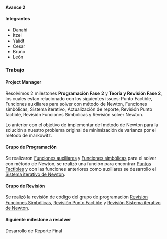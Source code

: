 #### Avance 2

#### Integrantes
* Danahi
* Itzel
* Yalidt
* Cesar
* Bruno
* León

### Trabajo <br>

#### Project Manager<br>
Resolvimos 2 milestones **Programación Fase 2** y **Teoría y Revisión Fase 2**, los cuales estan relacionado con los siguientes issues: Punto Factible, Funciones auxiliares para solver con método de Newton, Funciones simbólicas, Sistema iterativo, Actualización de reporte, Revisión Punto factible, Revisión Funciones Simbólicas y Revisión solver Newton.

Lo anterior con el objetivo de implementar del método de Newton para la solución a nuestro problema original de minimización de varianza por el método de markowitz.


#### Grupo de Programación<br>

Se realizaron [Funciones auxiliares](https://github.com/czammar/MNO_finalproject/blob/master/notebooks/Programacion/line_search.py) y [Funciones simbólicas](https://github.com/czammar/MNO_finalproject/blob/master/notebooks/Programacion/symbolic_gradient_Hessian.ipynb) para el solver con método de Newton, se realizó una función para encontrar [Puntos Factibles](https://github.com/czammar/MNO_finalproject/blob/master/notebooks/Programacion/Feasible_Markowitz.ipynb) y con las funciones anteriores como auxiliares se desarrollo el [Sistema iterativo de Newton](https://github.com/czammar/MNO_finalproject/blob/master/notebooks/Programacion/5_Solver_sistema_iterativo.ipynb).

#### Grupo de Revisión<br>
Se realizó la revisión de código del grupo de programación [Revisión Funciones Simbólicas](https://github.com/czammar/MNO_finalproject/blob/master/notebooks/Revision/2Revision_Symbolic_GH.ipynb), [Revisión Punto Factible](https://github.com/czammar/MNO_finalproject/blob/master/notebooks/Revision/2Revision_PuntoFact.ipynb) y [Revisión Sistema iterativo de Newton](https://github.com/czammar/MNO_finalproject/blob/master/notebooks/Revision/5_Solver_sistema_iterativo.ipynb).



#### Siguiente milestone a resolver<br>

Desarrollo de Reporte Final
